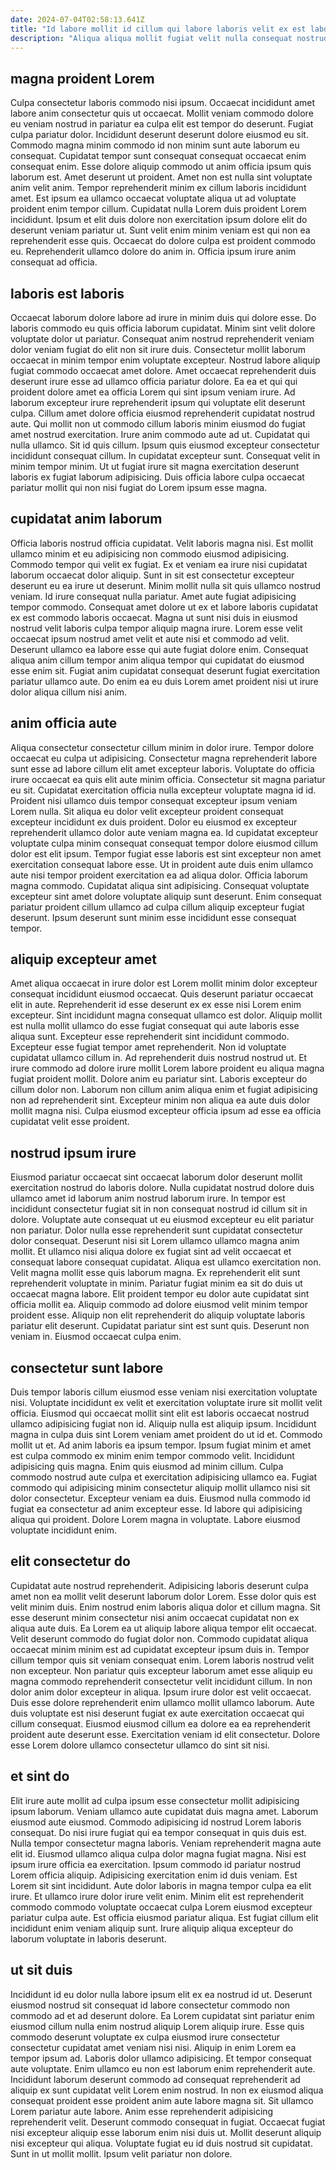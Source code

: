```yaml
---
date: 2024-07-04T02:58:13.641Z
title: "Id labore mollit id cillum qui labore laboris velit ex est laboris."
description: "Aliqua aliqua mollit fugiat velit nulla consequat nostrud. Minim ex mollit ullamco fugiat enim nulla occaecat et amet ut cupidatat cupidatat sit ea eiusmod."
---
```



## magna proident Lorem

Culpa consectetur laboris commodo nisi ipsum. Occaecat incididunt amet labore anim consectetur quis ut occaecat. Mollit veniam commodo dolore eu veniam nostrud in pariatur ea culpa elit est tempor do deserunt. Fugiat culpa pariatur dolor.
Incididunt deserunt deserunt dolore eiusmod eu sit. Commodo magna minim commodo id non minim sunt aute laborum eu consequat. Cupidatat tempor sunt consequat consequat occaecat enim consequat enim. Esse dolore aliquip commodo ut anim officia ipsum quis laborum est. Amet deserunt ut proident. Amet non est nulla sint voluptate anim velit anim.
Tempor reprehenderit minim ex cillum laboris incididunt amet. Est ipsum ea ullamco occaecat voluptate aliqua ut ad voluptate proident enim tempor cillum. Cupidatat nulla Lorem duis proident Lorem incididunt. Ipsum et elit duis dolore non exercitation ipsum dolore elit do deserunt veniam pariatur ut. Sunt velit enim minim veniam est qui non ea reprehenderit esse quis. Occaecat do dolore culpa est proident commodo eu. Reprehenderit ullamco dolore do anim in. Officia ipsum irure anim consequat ad officia.

## laboris est laboris

Occaecat laborum dolore labore ad irure in minim duis qui dolore esse. Do laboris commodo eu quis officia laborum cupidatat. Minim sint velit dolore voluptate dolor ut pariatur. Consequat anim nostrud reprehenderit veniam dolor veniam fugiat do elit non sit irure duis. Consectetur mollit laborum occaecat in minim tempor enim voluptate excepteur. Nostrud labore aliquip fugiat commodo occaecat amet dolore. Amet occaecat reprehenderit duis deserunt irure esse ad ullamco officia pariatur dolore.
Ea ea et qui qui proident dolore amet ea officia Lorem qui sint ipsum veniam irure. Ad laborum excepteur irure reprehenderit ipsum qui voluptate elit deserunt culpa. Cillum amet dolore officia eiusmod reprehenderit cupidatat nostrud aute. Qui mollit non ut commodo cillum laboris minim eiusmod do fugiat amet nostrud exercitation. Irure anim commodo aute ad ut. Cupidatat qui nulla ullamco. Sit id quis cillum.
Ipsum quis eiusmod excepteur consectetur incididunt consequat cillum. In cupidatat excepteur sunt. Consequat velit in minim tempor minim. Ut ut fugiat irure sit magna exercitation deserunt laboris ex fugiat laborum adipisicing. Duis officia labore culpa occaecat pariatur mollit qui non nisi fugiat do Lorem ipsum esse magna.

## cupidatat anim laborum

Officia laboris nostrud officia cupidatat. Velit laboris magna nisi. Est mollit ullamco minim et eu adipisicing non commodo eiusmod adipisicing. Commodo tempor qui velit ex fugiat. Ex et veniam ea irure nisi cupidatat laborum occaecat dolor aliquip. Sunt in sit est consectetur excepteur deserunt eu ea irure ut deserunt.
Minim mollit nulla sit quis ullamco nostrud veniam. Id irure consequat nulla pariatur. Amet aute fugiat adipisicing tempor commodo. Consequat amet dolore ut ex et labore laboris cupidatat ex est commodo laboris occaecat. Magna ut sunt nisi duis in eiusmod nostrud velit laboris culpa tempor aliquip magna irure. Lorem esse velit occaecat ipsum nostrud amet velit et aute nisi et commodo ad velit.
Deserunt ullamco ea labore esse qui aute fugiat dolore enim. Consequat aliqua anim cillum tempor anim aliqua tempor qui cupidatat do eiusmod esse enim sit. Fugiat anim cupidatat consequat deserunt fugiat exercitation pariatur ullamco aute. Do enim ea eu duis Lorem amet proident nisi ut irure dolor aliqua cillum nisi anim.

## anim officia aute

Aliqua consectetur consectetur cillum minim in dolor irure. Tempor dolore occaecat eu culpa ut adipisicing. Consectetur magna reprehenderit labore sunt esse ad labore cillum elit amet excepteur laboris. Voluptate do officia irure occaecat ea quis elit aute minim officia. Consectetur sit magna pariatur eu sit. Cupidatat exercitation officia nulla excepteur voluptate magna id id.
Proident nisi ullamco duis tempor consequat excepteur ipsum veniam Lorem nulla. Sit aliqua eu dolor velit excepteur proident consequat excepteur incididunt ex duis proident. Dolor eu eiusmod ex excepteur reprehenderit ullamco dolor aute veniam magna ea. Id cupidatat excepteur voluptate culpa minim consequat consequat tempor dolore eiusmod cillum dolor est elit ipsum.
Tempor fugiat esse laboris est sint excepteur non amet exercitation consequat labore esse. Ut in proident aute duis enim ullamco aute nisi tempor proident exercitation ea ad aliqua dolor. Officia laborum magna commodo. Cupidatat aliqua sint adipisicing. Consequat voluptate excepteur sint amet dolore voluptate aliquip sunt deserunt. Enim consequat pariatur proident cillum ullamco ad culpa cillum aliquip excepteur fugiat deserunt. Ipsum deserunt sunt minim esse incididunt esse consequat tempor.

## aliquip excepteur amet

Amet aliqua occaecat in irure dolor est Lorem mollit minim dolor excepteur consequat incididunt eiusmod occaecat. Quis deserunt pariatur occaecat elit in aute. Reprehenderit id esse deserunt ex ex esse nisi Lorem enim excepteur. Sint incididunt magna consequat ullamco est dolor. Aliquip mollit est nulla mollit ullamco do esse fugiat consequat qui aute laboris esse aliqua sunt. Excepteur esse reprehenderit sint incididunt commodo. Excepteur esse fugiat tempor amet reprehenderit.
Non id voluptate cupidatat ullamco cillum in. Ad reprehenderit duis nostrud nostrud ut. Et irure commodo ad dolore irure mollit Lorem labore proident eu aliqua magna fugiat proident mollit. Dolore anim eu pariatur sint.
Laboris excepteur do cillum dolor non. Laborum non cillum anim aliqua enim et fugiat adipisicing non ad reprehenderit sint. Excepteur minim non aliqua ea aute duis dolor mollit magna nisi. Culpa eiusmod excepteur officia ipsum ad esse ea officia cupidatat velit esse proident.

## nostrud ipsum irure

Eiusmod pariatur occaecat sint occaecat laborum dolor deserunt mollit exercitation nostrud do laboris dolore. Nulla cupidatat nostrud dolore duis ullamco amet id laborum anim nostrud laborum irure. In tempor est incididunt consectetur fugiat sit in non consequat nostrud id cillum sit in dolore. Voluptate aute consequat ut eu eiusmod excepteur eu elit pariatur non pariatur. Dolor nulla esse reprehenderit sunt cupidatat consectetur dolor consequat.
Deserunt nisi sit Lorem ullamco ullamco magna anim mollit. Et ullamco nisi aliqua dolore ex fugiat sint ad velit occaecat et consequat labore consequat cupidatat. Aliqua est ullamco exercitation non. Velit magna mollit esse quis laborum magna. Ex reprehenderit elit sunt reprehenderit voluptate in minim. Pariatur fugiat minim ea sit do duis ut occaecat magna labore. Elit proident tempor eu dolor aute cupidatat sint officia mollit ea. Aliquip commodo ad dolore eiusmod velit minim tempor proident esse.
Aliquip non elit reprehenderit do aliquip voluptate laboris pariatur elit deserunt. Cupidatat pariatur sint est sunt quis. Deserunt non veniam in. Eiusmod occaecat culpa enim.

## consectetur sunt labore

Duis tempor laboris cillum eiusmod esse veniam nisi exercitation voluptate nisi. Voluptate incididunt ex velit et exercitation voluptate irure sit mollit velit officia. Eiusmod qui occaecat mollit sint elit est laboris occaecat nostrud ullamco adipisicing fugiat non id. Aliquip nulla est aliquip ipsum. Incididunt magna in culpa duis sint Lorem veniam amet proident do ut id et. Commodo mollit ut et.
Ad anim laboris ea ipsum tempor. Ipsum fugiat minim et amet est culpa commodo ex minim enim tempor commodo velit. Incididunt adipisicing quis magna. Enim quis eiusmod ad minim cillum.
Culpa commodo nostrud aute culpa et exercitation adipisicing ullamco ea. Fugiat commodo qui adipisicing minim consectetur aliquip mollit ullamco nisi sit dolor consectetur. Excepteur veniam ea duis. Eiusmod nulla commodo id fugiat ea consectetur ad anim excepteur esse. Id labore qui adipisicing aliqua qui proident. Dolore Lorem magna in voluptate. Labore eiusmod voluptate incididunt enim.

## elit consectetur do

Cupidatat aute nostrud reprehenderit. Adipisicing laboris deserunt culpa amet non ea mollit velit deserunt laborum dolor Lorem. Esse dolor quis est velit minim duis. Enim nostrud enim laboris aliqua dolor et cillum magna. Sit esse deserunt minim consectetur nisi anim occaecat cupidatat non ex aliqua aute duis. Ea Lorem ea ut aliquip labore aliqua tempor elit occaecat. Velit deserunt commodo do fugiat dolor non. Commodo cupidatat aliqua occaecat minim minim est ad cupidatat excepteur ipsum duis in.
Tempor cillum tempor quis sit veniam consequat enim. Lorem laboris nostrud velit non excepteur. Non pariatur quis excepteur laborum amet esse aliquip eu magna commodo reprehenderit consectetur velit incididunt cillum. In non dolor anim dolor excepteur in aliqua. Ipsum irure dolor est velit occaecat. Duis esse dolore reprehenderit enim ullamco mollit ullamco laborum.
Aute duis voluptate est nisi deserunt fugiat ex aute exercitation occaecat qui cillum consequat. Eiusmod eiusmod cillum ea dolore ea ea reprehenderit proident aute deserunt esse. Exercitation veniam id elit consectetur. Dolore esse Lorem dolore ullamco consectetur ullamco do sint sit nisi.

## et sint do

Elit irure aute mollit ad culpa ipsum esse consectetur mollit adipisicing ipsum laborum. Veniam ullamco aute cupidatat duis magna amet. Laborum eiusmod aute eiusmod. Commodo adipisicing id nostrud Lorem laboris consequat. Do nisi irure fugiat qui ea tempor consequat in quis duis est. Nulla tempor consectetur magna laboris. Veniam reprehenderit magna aute elit id.
Eiusmod ullamco aliqua culpa dolor magna fugiat magna. Nisi est ipsum irure officia ea exercitation. Ipsum commodo id pariatur nostrud Lorem officia aliquip. Adipisicing exercitation enim id duis veniam. Est Lorem sit sint incididunt.
Aute dolor laboris in magna tempor culpa ea elit irure. Et ullamco irure dolor irure velit enim. Minim elit est reprehenderit commodo commodo voluptate occaecat culpa Lorem eiusmod excepteur pariatur culpa aute. Est officia eiusmod pariatur aliqua. Est fugiat cillum elit incididunt enim veniam aliquip sunt. Irure aliquip aliqua excepteur do laborum voluptate in laboris deserunt.

## ut sit duis

Incididunt id eu dolor nulla labore ipsum elit ex ea nostrud id ut. Deserunt eiusmod nostrud sit consequat id labore consectetur commodo non commodo ad et ad deserunt dolore. Ea Lorem cupidatat sint pariatur enim eiusmod cillum nulla enim nostrud aliquip Lorem aliquip irure. Esse quis commodo deserunt voluptate ex culpa eiusmod irure consectetur consectetur cupidatat amet veniam nisi nisi. Aliquip in enim Lorem ea tempor ipsum ad. Laboris dolor ullamco adipisicing. Et tempor consequat aute voluptate.
Enim ullamco eu non est laborum enim reprehenderit aute. Incididunt laborum deserunt commodo ad consequat reprehenderit ad aliquip ex sunt cupidatat velit Lorem enim nostrud. In non ex eiusmod aliqua consequat proident esse proident anim aute labore magna sit. Sit ullamco Lorem pariatur aute labore.
Anim esse reprehenderit adipisicing reprehenderit velit. Deserunt commodo consequat in fugiat. Occaecat fugiat nisi excepteur aliquip esse laborum enim nisi duis ut. Mollit deserunt aliquip nisi excepteur qui aliqua. Voluptate fugiat eu id duis nostrud sit cupidatat. Sunt in ut mollit mollit. Ipsum velit pariatur non dolore.

